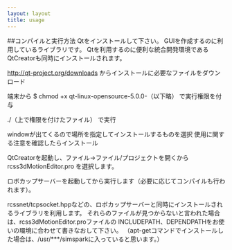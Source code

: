 ```yaml
---
layout: layout
title: usage
---
```

##コンパイルと実行方法
Qtをインストールして下さい。
GUIを作成するのに利用しているライブラリです。
Qtを利用するのに便利な統合開発環境であるQtCreatorも同時にインストールされます。


http://qt-project.org/downloads
からインストールに必要なファイルをダウンロード

端末から
$ chmod +x qt-linux-opensource-5.0.0-（以下略）
で実行権限を付与

./（上で権限を付けたファイル）
で実行

windowが出てくるので場所を指定してインストールするものを選択
使用に関する注意を確認したらインストール

QtCreatorを起動し、ファイル→ファイル/プロジェクトを開くから
rcss3dMotionEditor.pro
を選択します。

ロボカップサーバーを起動してから実行します（必要に応じてコンパイルも行われます）。


rcssnet/tcpsocket.hppなどの、ロボカップサーバーと同時にインストールされるライブラリを利用します。
それらのファイルが見つからないと言われた場合は、rcss3dMotionEditor.proファイルの
INCLUDEPATH、DEPENDPATHをお使いの環境に合わせて書きなおして下さい。
（apt-getコマンドでインストールした場合は、/usr/***/simsparkに入っていると思います。）

